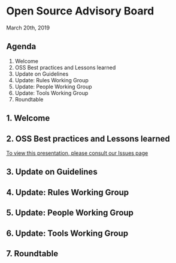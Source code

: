 # Open Source Advisory Board
March 20th, 2019

## Agenda
1. Welcome 
2. OSS Best practices and Lessons learned
3. Update on Guidelines
4. Update: Rules Working Group
5. Update: People Working Group 
6. Update: Tools Working Group 
7. Roundtable

## 1. Welcome

## 2. OSS Best practices and Lessons learned
[To view this presentation, please consult our Issues page](https://github.com/canada-ca/OS-Advisory_Conseil-SO/issues/120)

## 3. Update on Guidelines

## 4. Update: Rules Working Group 

## 5. Update: People Working Group 

## 6. Update: Tools Working Group 

## 7. Roundtable 
